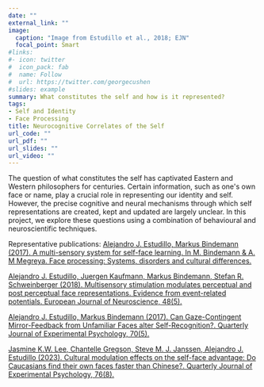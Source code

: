 ```yaml
---
date: ""
external_link: ""
image:
  caption: "Image from Estudillo et al., 2018; EJN"
  focal_point: Smart
#links:
#- icon: twitter
#  icon_pack: fab
#  name: Follow
#  url: https://twitter.com/georgecushen
#slides: example
summary: What constitutes the self and how is it represented?
tags:
- Self and Identity
- Face Processing
title: Neurocognitive Correlates of the Self
url_code: ""
url_pdf: ""
url_slides: ""
url_video: ""
---
```


The question of what constitutes the self has captivated Eastern and Western philosophers for centuries. Certain information, such as one's own face or name, play a crucial role in representing our identity and self. However, the precise cognitive and neural mechanisms through which self representations are created, kept and updated are largely unclear. In this project, we explore these questions using a combination of behavioural and neuroscientific techniques.

Representative publications:
[Alejandro J. Estudillo, Markus Bindemann (2017). A multi-sensory system for self-face learning. In M. Bindemann & A. M Megreya. Face processing: Systems, disorders and cultural differences.](https://alejandro-estudillo.netlify.app/publication/estudillo-bindemann-2017a/)

[Alejandro J. Estudillo, Juergen Kaufmann, Markus Bindemann, Stefan R. Schweinberger (2018). Multisensory stimulation modulates perceptual and post perceptual face representations. Evidence from event-related potentials. European Journal of Neuroscience, 48(5).](https://alejandro-estudillo.netlify.app/publication/estudillo-et-al.-2018/)

[Alejandro J. Estudillo, Markus Bindemann (2017). Can Gaze-Contingent Mirror-Feedback from Unfamiliar Faces alter Self-Recognition?. Quarterly Journal of Experimental Psychology, 70(5).](https://alejandro-estudillo.netlify.app/publication/estudillo-bindemann-2017b/)

[Jasmine K.W. Lee, Chantelle Gregson, Steve M. J. Janssen, Alejandro J. Estudillo (2023). Cultural modulation effects on the self-face advantage: Do Caucasians find their own faces faster than Chinese?. Quarterly Journal of Experimental Psychology, 76(8).](https://alejandro-estudillo.netlify.app/publication/lee-et-al.-2023/)




